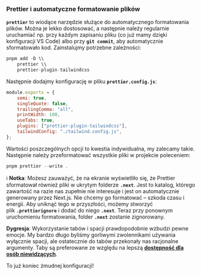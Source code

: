 ### **Prettier i automatyczne formatowanie plików**

**`prettier`** to wiodące narzędzie służące do automatycznego formatowania plików. Można je lekko dostosować, a następnie należy regularnie uruchamiać np. przy każdym zapisaniu pliku (co już mamy dzięki konfiguracji VS Code) albo przy **`git commit`**, aby automatycznie sformatowało kod. Zainstalujmy potrzebne zależności:

```jsx
pnpm add -D \\
	prettier \\
	prettier-plugin-tailwindcss
```

Następnie dodajmy konfigurację w pliku **`prettier.config.js`**:

```jsx
module.exports = {
	semi: true,
	singleQuote: false,
	trailingComma: "all",
	printWidth: 100,
	useTabs: true,
	plugins: ["prettier-plugin-tailwindcss"],
	tailwindConfig: "./tailwind.config.js",
};
```

Wartości poszczególnych opcji to kwestia indywidualna, my zalecamy takie. Następnie należy przeformatować wszystkie pliki w projekcie poleceniem:

```jsx
pnpm prettier --write .
```

ℹ️ **Notka**: Możesz zauważyć, że na ekranie wyświetliło się, że Prettier sformatował również pliki w ukrytym folderze **`.next`**. Jest to katalog, którego zawartość na razie nas zupełnie nie interesuje i jest on automatycznie generowany przez Next.js. Nie chcemy go formatować – szkoda czasu i energii. Aby uniknąć tego w przyszłości, możemy stworzyć plik **`.prettierignore`** i dodać do niego **`.next`**. Teraz przy ponownym uruchomieniu formatowania, folder **`.next`** zostanie zignorowany.

**Dygresja**: Wykorzystanie tabów i spacji prawdopodobnie wzbudzi pewne emocje. My bardzo długo byliśmy gorliwymi zwolennikami używania wyłącznie spacji, ale ostatecznie do tabów przekonały nas racjonalne argumenty. Taby są preferowane ze względu na lepszą **[dostępność dla osób niewidzących](https://github.com/prettier/prettier/issues/7475)**.

To już koniec żmudnej konfiguracji!